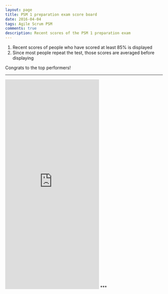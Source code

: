 ```yaml
---
layout: page
title: PSM 1 preparation exam score board
date: 2016-04-04
tags: Agile Scrum PSM
comments: true
description: Recent scores of the PSM 1 preparation exam
---
```

1. Recent scores of people who have scored at least 85% is displayed
2. Since most people repeat the test, those scores are averaged before displaying

Congrats to the top performers!


***
<iframe src="https://docs.google.com/spreadsheets/d/1rFyJVUCvf6AXhEaqo0vmd7H2pkm7CY2elRItgX5Kqwk/gviz/tq?tqx=out:html&gid=782476184&tq=SELECT%20F%2C%20G%2C%20H%20limit%2020" height="670" frameborder="0" marginheight="0" marginwidth="0">Loading...</iframe>
***

